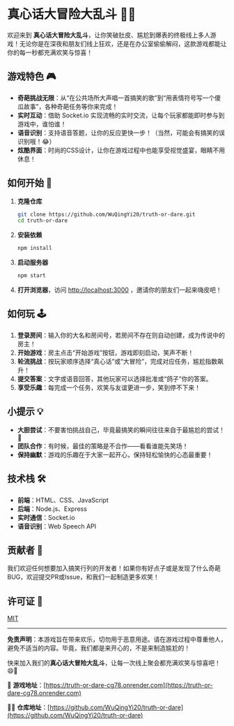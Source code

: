 # 真心话大冒险大乱斗 🎉🤣

欢迎来到 **真心话大冒险大乱斗**，让你笑破肚皮、尴尬到爆表的终极线上多人游戏！无论你是在深夜和朋友们线上狂欢，还是在办公室偷偷解闷，这款游戏都能让你的每一秒都充满欢笑与惊喜！

## 游戏特色 🎮

- **奇葩挑战无限**：从“在公共场所大声唱一首搞笑的歌”到“用表情符号写一个傻瓜故事”，各种奇葩任务等你来完成！
- **实时互动**：借助 Socket.io 实现流畅的实时交流，让每个玩家都能即时参与到游戏中，谁怕谁！
- **语音识别**：支持语音答题，让你的反应更快一步！（当然，可能会有搞笑的误识别哦！😂）
- **炫酷界面**：时尚的CSS设计，让你在游戏过程中也能享受视觉盛宴，眼睛不用休息！

## 如何开始 🚀

1. **克隆仓库**
    ```bash
    git clone https://github.com/WuQingYi20/truth-or-dare.git
    cd truth-or-dare
    ```

2. **安装依赖**
    ```bash
    npm install
    ```

3. **启动服务器**
    ```bash
    npm start
    ```

4. **打开浏览器**，访问 [http://localhost:3000](http://localhost:3000) ，邀请你的朋友们一起来嗨皮吧！

## 如何玩 🕹️

1. **登录房间**：输入你的大名和房间号，若房间不存在则自动创建，成为传说中的房主！
2. **开始游戏**：房主点击“开始游戏”按钮，游戏即刻启动，笑声不断！
3. **轮流挑战**：按玩家顺序选择“真心话”或“大冒险”，完成对应任务，尴尬指数飙升！
4. **提交答案**：文字或语音回答，其他玩家可以选择批准或“鸽子”你的答案。
5. **享受乐趣**：每完成一个任务，欢笑与友谊更进一步，笑到停不下来！

## 小提示 💡

- **大胆尝试**：不要害怕挑战自己，毕竟最搞笑的瞬间往往来自于最尴尬的尝试！🤣
- **团队合作**：有时候，最佳的策略是不合作——看看谁能先笑场！
- **保持幽默**：游戏的乐趣在于大家一起开心，保持轻松愉快的心态最重要！

## 技术栈 🛠️

- **前端**：HTML、CSS、JavaScript
- **后端**：Node.js、Express
- **实时通信**：Socket.io
- **语音识别**：Web Speech API

## 贡献者 🙌

我们欢迎任何想要加入搞笑行列的开发者！如果你有好点子或是发现了什么奇葩BUG，欢迎提交PR或Issue，和我们一起制造更多欢笑！

## 许可证 📄

[MIT](https://choosealicense.com/licenses/mit/)

---

**免责声明**：本游戏旨在带来欢乐，切勿用于恶意用途。请在游戏过程中尊重他人，避免不适当的内容。毕竟，我们都是来开心的，不是来制造尴尬的！

快来加入我们的**真心话大冒险大乱斗**，让每一次线上聚会都充满欢笑与惊喜吧！😄🎉

📢 **游戏地址**：[https://truth-or-dare-cg78.onrender.com](https://truth-or-dare-cg78.onrender.com)

🐱‍💻 **仓库地址**：[https://github.com/WuQingYi20/truth-or-dare](https://github.com/WuQingYi20/truth-or-dare)
